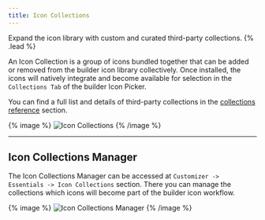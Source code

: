 ```yaml
---
title: Icon Collections
---
```


Expand the icon library with custom and curated third-party collections. {% .lead %}

An Icon Collection is a group of icons bundled together that can be added or removed from the builder icon library collectively. Once installed, the icons will natively integrate and become available for selection in the `Collections Tab` of the builder Icon Picker.

You can find a full list and details of third-party collections in the [collections reference](../collections) section.

{% image %}
![Icon Collections](/assets/ytp/icons/icon-collections.webp)
{% /image %}

---

## Icon Collections Manager

The Icon Collections Manager can be accessed at `Customizer -> Essentials -> Icon Collections` section. There you can manage the collections which icons will become part of the builder icon workflow.

{% image %}
![Icon Collections Manager](/assets/ytp/icon-collections-manager.gif)
{% /image %}
